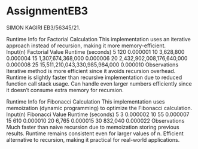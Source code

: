 # AssignmentEB3
SIMON KAGIRI
EB3/56345/21.

 Runtime Info for Factorial Calculation
This implementation uses an iterative approach instead of recursion, making it more memory-efficient.  
Input(n)	Factorial Value         	Runtime (seconds)
5	         120	                    0.000001
10	     3,628,800	                0.000004
15	1,307,674,368,000	              0.000006
20	2,432,902,008,176,640,000	      0.000008
25	15,511,210,043,330,985,984,000	0.000010
Observations
Iterative method is more efficient since it avoids recursion overhead.
Runtime is slightly faster than recursive implementation due to reduced function call stack usage.
Can handle even larger numbers efficiently since it doesn’t consume extra memory for recursion.



 Runtime Info for Fibonacci Calculation
This implementation uses memoization (dynamic programming) to optimize the Fibonacci calculation.
Input(n)	  Fibonacci Value	       Runtime (seconds)
5	               3	                        0.000002
10	            55	                         0.000007
15	            610	                          0.000010
20	          6,765                          	0.000015
30           	832,040                         0.000022
Observations
Much faster than naive recursion due to memoization storing previous results.
Runtime remains consistent even for larger values of n.
Efficient alternative to recursion, making it practical for real-world applications.
